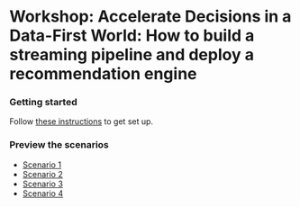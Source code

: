 # Workshop: Accelerate Decisions in a Data-First World: How to build a streaming pipeline and deploy a recommendation engine

### Getting started

Follow [these instructions](https://github.com/ibm-watson-data-lab/localcart-at-index-conf/blob/master/setup.md) to get set up.

### Preview the scenarios

* [Scenario 1](/notebooks/localcart-scenario-one.ipynb)
* [Scenario 2](/notebooks/localcart-scenario-two.ipynb)
* [Scenario 3](/notebooks/localcart-scenario-three.ipynb)
* [Scenario 4](/notebooks/localcart-scenario-four.ipynb)
